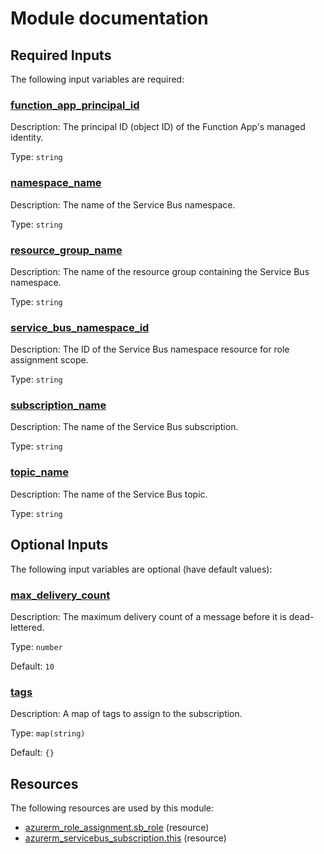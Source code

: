 # Module documentation

## Required Inputs

The following input variables are required:

### <a name="input_function_app_principal_id"></a> [function\_app\_principal\_id](#input\_function\_app\_principal\_id)

Description: The principal ID (object ID) of the Function App's managed identity.

Type: `string`

### <a name="input_namespace_name"></a> [namespace\_name](#input\_namespace\_name)

Description: The name of the Service Bus namespace.

Type: `string`

### <a name="input_resource_group_name"></a> [resource\_group\_name](#input\_resource\_group\_name)

Description: The name of the resource group containing the Service Bus namespace.

Type: `string`

### <a name="input_service_bus_namespace_id"></a> [service\_bus\_namespace\_id](#input\_service\_bus\_namespace\_id)

Description: The ID of the Service Bus namespace resource for role assignment scope.

Type: `string`

### <a name="input_subscription_name"></a> [subscription\_name](#input\_subscription\_name)

Description: The name of the Service Bus subscription.

Type: `string`

### <a name="input_topic_name"></a> [topic\_name](#input\_topic\_name)

Description: The name of the Service Bus topic.

Type: `string`

## Optional Inputs

The following input variables are optional (have default values):

### <a name="input_max_delivery_count"></a> [max\_delivery\_count](#input\_max\_delivery\_count)

Description: The maximum delivery count of a message before it is dead-lettered.

Type: `number`

Default: `10`

### <a name="input_tags"></a> [tags](#input\_tags)

Description: A map of tags to assign to the subscription.

Type: `map(string)`

Default: `{}`


## Resources

The following resources are used by this module:

- [azurerm_role_assignment.sb_role](https://registry.terraform.io/providers/hashicorp/azurerm/latest/docs/resources/role_assignment) (resource)
- [azurerm_servicebus_subscription.this](https://registry.terraform.io/providers/hashicorp/azurerm/latest/docs/resources/servicebus_subscription) (resource)
